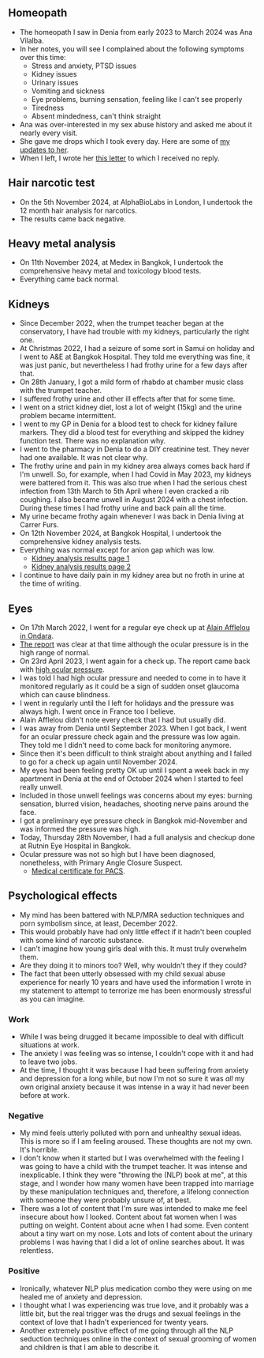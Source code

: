 ## Homeopath

- The homeopath I saw in Denia from early 2023 to March 2024 was Ana Vilalba.
- In her notes, you will see I complained about the following symptoms over this time:
    - Stress and anxiety, PTSD issues
    - Kidney issues
    - Urinary issues
    - Vomiting and sickness 
    - Eye problems, burning sensation, feeling like I can't see properly
    - Tiredness
    - Absent mindedness, can't think straight
- Ana was over-interested in my sex abuse history and asked me about it nearly every visit.
- She gave me drops which I took every day. Here are some of [my updates to her](../content/documents/emails/ana-homeopath-1.pdf).
- When I left, I wrote her [this letter](../content/documents/emails/ana-homeopath-2.pdf) to which I received no reply.

## Hair narcotic test

- On the 5th November 2024, at AlphaBioLabs in London, I undertook the 12 month hair analysis for narcotics.
- The results came back negative.

## Heavy metal analysis

- On 11th November 2024, at Medex in Bangkok, I undertook the comprehensive heavy metal and toxicology blood tests.
- Everything came back normal.

## Kidneys

- Since December 2022, when the trumpet teacher began at the conservatory,  I have had trouble with my kidneys, particularly the right one.
- At Christmas 2022, I had a seizure of some sort in Samui on holiday and I went to A&E at Bangkok Hospital. They told me everything was fine, it was just panic, but nevertheless I had frothy urine for a few days after that.
- On 28th January, I got a mild form of rhabdo at chamber music class with the trumpet teacher.
- I suffered frothy urine and other ill effects after that for some time.
- I went on a strict kidney diet, lost a lot of weight (15kg) and the urine problem became intermittent.
- I went to my GP in Denia for a blood test to check for kidney failure markers. They did a blood test for everything and skipped the kidney function test. There was no explanation why.
- I went to the pharmacy in Denia to do a DIY creatinine test. They never had one available. It was not clear why.
- The frothy urine and pain in my kidney area always comes back hard if I'm unwell. So, for example, when I had Covid in May 2023, my kidneys were battered from it. This was also true when I had the serious chest infection from 13th March to 5th April where I even cracked a rib coughing. I also became unwell in August 2024 with a chest infection. During these times I had frothy urine and back pain all the time.
- My urine became frothy again whenever I was back in Denia living at Carrer Furs.
- On 12th November 2024, at Bangkok Hospital, I undertook the comprehensive kidney analysis tests.
- Everything was normal except for anion gap which was low.
    - [Kidney analysis results page 1](../content/documents/health/kidney-1.JPG)
    - [Kidney analysis results page 2](../content/documents/health/kidney-2.JPG)
- I continue to have daily pain in my kidney area but no froth in urine at the time of writing.

## Eyes

- On 17th March 2022, I went for a regular eye check up at [Alain Afflelou in Ondara](https://www.afflelou.es/opticas/ondara/afflelou-c-c-portal-de-la-marina-av-costa-blanca-1-local-b65-03760).
- [The report](../content/documents/health/March%202022%20eye%20report.pdf) was clear at that time although the ocular pressure is in the high range of normal.
- On 23rd April 2023, I went again for a check up. The report came back with [high ocular pressure](../content/documents/health/April%202023%20eye%20report.pdf).
- I was told I had high ocular pressure and needed to come in to have it monitored regularly as it could be a sign of sudden onset glaucoma which can cause blindness.
- I went in regularly until the I left for holidays and the pressure was always high. I went once in France too I believe.
- Alain Afflelou didn't note every check that I had but usually did.
- I was away from Denia until September 2023. When I got back, I went for an ocular pressure check again and the pressure was low again. They told me I didn't need to come back for monitoring anymore.
- Since then it's been difficult to think straight about anything and I failed to go for a check up again until November 2024.
- My eyes had been feeling pretty OK up until I spent a week back in my apartment in Denia at the end of October 2024 when I started to feel really unwell.
- Included in those unwell feelings was concerns about my eyes: burning sensation, blurred vision, headaches, shooting nerve pains around the face.
- I got a preliminary eye pressure check in Bangkok mid-November and was informed the pressure was high.
- Today, Thursday 28th November, I had a full analysis and checkup done at Rutnin Eye Hospital in Bangkok.
- Ocular pressure was not so high but I have been diagnosed, nonetheless, with Primary Angle Closure Suspect.
    - [Medical certificate for PACS](../content/documents/health/medical-certificate-PACS.JPG).

## Psychological effects

- My mind has been battered with NLP/MRA seduction techniques and porn symbolism since, at least, December 2022.
- This would probably have had only little effect if it hadn't been coupled with some kind of narcotic substance.
- I can't imagine how young girls deal with this. It must truly overwhelm them.
- Are they doing it to minors too? Well, why wouldn't they if they could? 
- The fact that been utterly obsessed with my child sexual abuse experience for nearly 10 years and have used the information I wrote in my statement to attempt to terrorize me has been enormously stressful as you can imagine.

### Work

- While I was being drugged it became impossible to deal with difficult situations at work.
- The anxiety I was feeling was so intense, I couldn't cope with it and had to leave two jobs.
- At the time, I thought it was because I had been suffering from anxiety and depression for a long while, but now I'm not so sure it was *all* my own original anxiety because it was intense in a way it had never been before at work.

### Negative

- My mind feels utterly polluted with porn and unhealthy sexual ideas. This is more so if I am feeling aroused. These thoughts are not my own. It's horrible.
- I don't know when it started but I was overwhelmed with the feeling I was going to have a child with the trumpet teacher. It was intense and inexplicable. I think they were "throwing the (NLP) book at me", at this stage, and I wonder how many women have been trapped into marriage by these manipulation techniques and, therefore, a lifelong connection with someone they were probably unsure of, at best.
- There was a lot of content that I'm sure was intended to make me feel insecure about how I looked. Content about fat women when I was putting on weight. Content about acne when I had some. Even content about a tiny wart on my nose. Lots and lots of content about the urinary problems I was having that I did a lot of online searches about. It was relentless.

### Positive

- Ironically, whatever NLP plus medication combo they were using on me healed me of anxiety and depression. 
- I thought what I was experiencing was true love, and it probably was a little bit, but the real trigger was the drugs and sexual feelings in the context of love that I hadn't experienced for twenty years.
- Another extremely positive effect of me going through all the NLP seduction techniques online in the context of sexual grooming of women and children is that I am able to describe it.